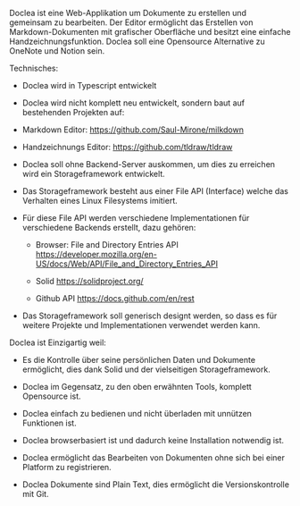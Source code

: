 Doclea ist eine Web-Applikation um Dokumente zu erstellen und gemeinsam zu bearbeiten. Der Editor ermöglicht das Erstellen von Markdown-Dokumenten mit grafischer Oberfläche und besitzt eine einfache Handzeichnungsfunktion. Doclea soll eine Opensource Alternative zu OneNote und Notion sein.

Technisches:

- Doclea wird in Typescript entwickelt

- Doclea wird nicht komplett neu entwickelt, sondern baut auf bestehenden Projekten auf:

- Markdown Editor: <https://github.com/Saul-Mirone/milkdown>

- Handzeichnungs Editor: <https://github.com/tldraw/tldraw>

- Doclea soll ohne Backend-Server auskommen, um dies zu erreichen wird ein Storageframework entwickelt.

- Das Storageframework besteht aus einer File API (Interface) welche das Verhalten eines Linux Filesystems imitiert.

- Für diese File API werden verschiedene Implementationen für verschiedene Backends erstellt, dazu gehören:

  - Browser: File and Directory Entries API <https://developer.mozilla.org/en-US/docs/Web/API/File_and_Directory_Entries_API>

  - Solid <https://solidproject.org/>

  - Github API <https://docs.github.com/en/rest>

- Das Storageframework soll generisch designt werden, so dass es für weitere Projekte und Implementationen verwendet werden kann.

Doclea ist Einzigartig weil:

- Es die Kontrolle über seine persönlichen Daten und Dokumente ermöglicht, dies dank Solid und der vielseitigen Storageframework.

- Doclea im Gegensatz, zu den oben erwähnten Tools, komplett Opensource ist.

- Doclea einfach zu bedienen und nicht überladen mit unnützen Funktionen ist.

- Doclea browserbasiert ist und dadurch keine Installation notwendig ist.

- Doclea ermöglicht das Bearbeiten von Dokumenten ohne sich bei einer Platform zu registrieren.

- Doclea Dokumente sind Plain Text, dies ermöglicht die Versionskontrolle mit Git.
